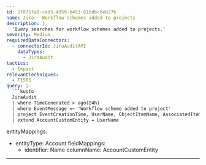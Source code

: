```yaml
---
id: 2f875fa8-ced3-4059-b453-616dbc6eb276
name: Jira - Workflow schemes added to projects
description: |
  'Query searches for workflow schemes added to projects.'
severity: Medium
requiredDataConnectors:
  - connectorId: JiraAuditAPI
    dataTypes:
      - JiraAudit
tactics:
  - Impact
relevantTechniques:
  - T1565
query: |-
  ```kusto
  JiraAudit
  | where TimeGenerated > ago(24h)
  | where EventMessage =~ 'Workflow scheme added to project'
  | project EventCreationTime, UserName, ObjectItemName, AssociatedItems
  | extend AccountCustomEntity = UserName
  ```
entityMappings:
  - entityType: Account
    fieldMappings:
      - identifier: Name
        columnName: AccountCustomEntity
---
```


